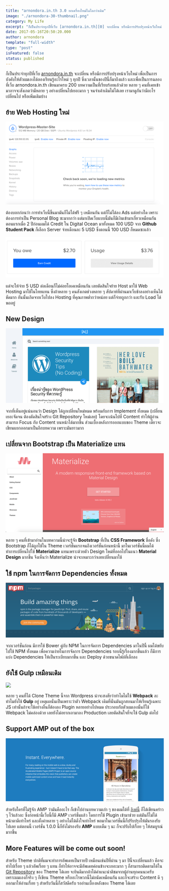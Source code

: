 ```yaml
---
title: "arnondora.in.th 3.0 ยกเครื่องใหม่ไฉไลกว่าเดิม"
image: "./arnondora-30-thumbnail.png"
category: My Life
excerpt: "ก็เป็นประจำทุกปีที่เว็บ [arnondora.in.th][0] จะเปลี่ยน หรือมีการปรับปรุงหน้าเว็บใหม่ เพื่อเป็นการบังคับให้ตัวผมเองได้ลองเรียนรู้อะไรใหม่ ๆ ทุกปี ซึ่งเวลานั้นของปีนี้ก็มาถึงแล้ว และเพื่อเป็นการฉลองที่เว็บ arnondora.in.th เขียนมาครบ 200 บทความเป็นที..."
date: 2017-05-16T20:50:20.000
author: arnondora
template: "full-width"
type: "post"
isFeatured: false
status: published
---
```


ก็เป็นประจำทุกปีที่เว็บ [arnondora.in.th][0] จะเปลี่ยน หรือมีการปรับปรุงหน้าเว็บใหม่ เพื่อเป็นการบังคับให้ตัวผมเองได้ลองเรียนรู้อะไรใหม่ ๆ ทุกปี ซึ่งเวลานั้นของปีนี้ก็มาถึงแล้ว และเพื่อเป็นการฉลองที่เว็บ arnondora.in.th เขียนมาครบ 200 บทความเป็นที่เรียบร้อยแล้วด้วย หลาย ๆ คนที่เคยเข้ามาอาจจะสังเกตว่ามีหลาย ๆ อย่างเปลี่ยนไปเยอะมาก ๆ จนจำเค้าเดิมไม่ได้เลย เรามาดูกันว่ามีอะไรเปลี่ยนไป หรือเพิ่มเติมบ้าง

## ย้าย Web Hosting ใหม่
[![](./bye_digitalocean_1.png)][1]

ต้องบอกก่อนว่า การทำเว็บนี้ขึ้นมามันก็ไม่ได้ฟรี ๆ เหมือนกัน แต่ก็ไม่ได้ลง Ads แต่อย่างใด เพราะต้องการทำเป็น Personal Blog ซะมากกว่า แต่มาเปิดเว็บแบบนี้มันก็มีเงินเข้ามาเกี่ยวเหมือนกัน ตอนแรกเมื่อ 2 ปีก่อนผมได้ Credit ใน Digital Ocean มาทั้งหมด 100 USD จาก **Github Student Pack** ก็เลือก Server จ่ายเดือนละ 5 USD ซึ่งตอนนี้ 100 USD ก็หมดซะแล้ว

[![](./bye_digitalocean_2.png)][2]

แต่จะให้จ่าย 5 USD ต่อเดือนก็ไม่ค่อยโอเคเหมือนกัน เลยตัดสินใจย้าย Host มาใช้ Web Hosting มาใช้ในไทยแทน ซึ่งถ้าหลาย ๆ คนสังเกตช่วงหลาย ๆ สัปดาห์ที่ผ่านมาเว็บช้าลงอย่างเห็นได้ชัดมาก อันนั้นเกิดจากเว็บไปลง Hosting ที่คุณภาพต่ำกว่าหน่อย แต่ก็จ่ายถูกกว่า และรับ Load ได้พออยู่

## New Design
[![](./arnondora30-1.png)][3]

จากที่เห็นอยู่แน่นอนว่า Design ได้ถูกเปลี่ยนใหม่หมด พร้อมกับการ Implement ทั้งหมด (เปลี่ยนเยอะจัดจน ต้องตัดสินใจสร้าง Git Repository ใหม่เลย) โดยจะเน้นไปที่ Content ทำให้ผู้อ่านสามารถ Focus กับ Content บนหน้าได้มากขึ้น ส่วนเบื้องหลังการออกแบบของ Theme เดี๋ยวจะเขียนแยกออกมาเป็นอีกบทความ เพราะมันยาวมาก

## เปลี่ยนจาก Bootstrap เป็น Materialize แทน
[![](./materialize_homepage.png)][4]

หลาย ๆ คนที่เข้ามาอ่านในบทความนี้น่าจะรู้จัก **Bootstrap** ที่เป็น **CSS Framework** ชื่อดัง ซึ่ง Bootstrap ก็ได้ถูกใช้ใน Theme เวอร์ชั่นแรกจนถึงเวอร์ชั่นก่อนหน้านี้ มาในเวอร์ชั่นนี้ผมได้ทำการเปลี่ยนไปใช้ **Materialize** แทนเพราะด้วยตัว Design ใหม่ที่ออกไปในแนว **Material Design** มากขึ้น จึงเห็นว่า Materialize น่าจะเหมาะกว่าเลยเปลี่ยนมาใช้

## ใช้ npm ในการจัดการ Dependencies ทั้งหมด
[![](./arnondora22_7.png)][5]

จากเวอร์ชั่นก่อน มีการใช้ Bower คู่กับ NPM ในการจัดการ Dependencies มาในปีนี้ ผมได้ขยับไปใช้ NPM ทั้งหมด เพื่อความง่ายในการจัดการ Dependencies รอบนี้รู้เรื่องมากขึ้นแล้ว ก็มีการแบ่ง Dependencies ให้เป็นระเบียบมากขึ้น และ Deploy ด้วยขนาดไฟล์ที่เล็กลง

## ยังใช้ Gulp เหมือนเดิม
[![](.gulpjs_sign.png)][6]

หลาย ๆ คนที่ได้ Clone Theme นี้จาก Wordpress น่าจะสงสัยว่าทำไมไม่ใช้ **Webpack** ละ ทำไมยังใช้ **Gulp** อยู่ เหตุผลนั่นเป็นเพราะว่าตัว Webpack เดิมที่นั่นมันถูกสอนมาให้เรียนรู้เฉพาะ JS เท่านั้นถ้าจะใช้อย่างอื่นก็ต้องลง Plugin หลายอย่างไปหมด ประกอบกับตัวผมเองนั้นก็ใช้ Webpack ไม่คล่องด้วย เลยยังไม่อยากเอามาลง Production เลยตัดสินใจที่จะใช้ Gulp ต่อไป

## Support AMP out of the box
[![](./get-to-know-amp-html-sign.png)][7]

สำหรับใครที่ไม่รู้จัก AMP ว่ามันคืออะไร ก็เข้าไปอ่านบทความเก่า ๆ ของผมได้ที่ [ลิงค์นี้][8] ก็ได้เขียนคร่าว ๆ ไว้แล้วละ ซึ่งก่อหน้านี้เว็บนี้ก็มี AMP เวอร์ชั่นแล้ว โดยการใช้ Plugin เข้ามาช่วย แต่มันก็ไม่ได้หน้าตาดีเท่าไหร่ และตั้งค่าหลาย ๆ อย่างไม่ได้ดั่งใจเท่าไหร่ พอมาในเวอร์ชั่นนี้ก็ปรับปรุงให้มันรองรับไปเลย แต่ตอนนี้ เวอร์ชั่น 1.0.0 นี้ก็ยังไม่รองรับ **AMP** แบบเต็ม ๆ นะ ก็จะปรับไปเรื่อย ๆ ให้สมบูรณ์มากขึ้น

## More Features will be come out soon!


สำหรับ Theme ปกติที่ผมจะทำการอัพเดทเป็นรายปี เหมือนเช่นปีที่ผ่าน ๆ มา ปีนี้จะเปลี่ยนแล้ว คือจะทำไปเรื่อย ๆ แล้วอัพเรื่อย ๆ แทน ก็ทำให้อาจจะมีอัพเดทค่อนข้างจะเยอะมาก ๆ ก็สามารถติดตามได้ใน [Git Repository][9] ของ Theme ได้เลย จะยินดีมากถ้าได้คำแนะนำติชมจากผู้อ่านทุกคนนะครับ เพราะผมเองก็จริง ๆ ก็เขียน Theme หรืออะไรพวกนี้ไม่ถนัดเหมือนกัน และก็จะสร้าง Content ดี ๆ ออกมาให้อ่านเรื่อย ๆ สำหรับวันนี้ก็สวัสดีครับ รออ่านเบื้องหลังของ Theme ได้เลย

[0]: https://www.arnondora.in.th
[1]: ./bye_digitalocean_1.png
[2]: ./bye_digitalocean_2.png
[3]: ./arnondora30-1.png
[4]: ./materialize_homepage.png
[5]: ./arnondora22_7.png
[6]: ./gulpjs_sign.png
[7]: ./get-to-know-amp-html-sign.png
[8]: https://www.arnondora.in.th/get-to-know-amp-html/
[9]: https://github.com/arnondora/wordpress-paper-theme-redux

